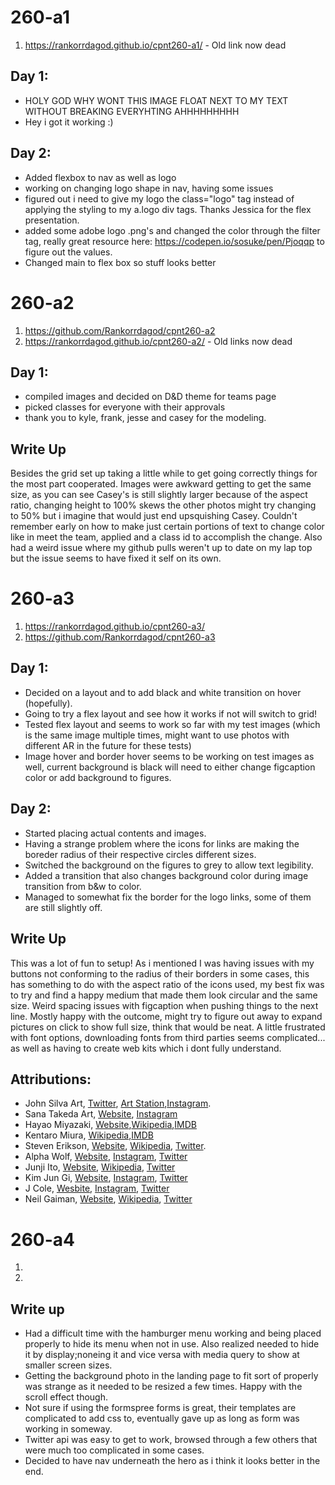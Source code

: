 # 260-a1
1. https://rankorrdagod.github.io/cpnt260-a1/ - Old link now dead
## Day 1:
- HOLY GOD WHY WONT THIS IMAGE FLOAT NEXT TO MY TEXT WITHOUT BREAKING EVERYHTING AHHHHHHHHH
- Hey i got it working :)
## Day 2:
- Added flexbox to nav as well as logo
- working on changing logo shape in nav, having some issues
- figured out i need to give my logo the class="logo" tag instead of applying the styling to my a.logo div tags. Thanks Jessica for the flex presentation.
- added some adobe logo .png's and changed the color through the filter tag, really great resource here: https://codepen.io/sosuke/pen/Pjoqqp to figure out the values.
- Changed main to flex box so stuff looks better
# 260-a2
1. https://github.com/Rankorrdagod/cpnt260-a2
2. https://rankorrdagod.github.io/cpnt260-a2/ -  Old links now dead
## Day 1:
- compiled images and decided on D&D theme for teams page
- picked classes for everyone with their approvals
- thank you to kyle, frank, jesse and casey for the modeling.
## Write Up
Besides the grid set up taking a little while to get going correctly things for the most part cooperated. Images were awkward getting to get the same size, as you can see Casey's is still slightly larger because of the aspect ratio, changing height to 100% skews the other photos might try changing to 50% but i imagine that would just end upsquishing Casey. Couldn't remember early on how to make just certain portions of text to change color like in meet the team, applied <span> and a class id to accomplish the change. Also had a weird issue where my github pulls weren't up to date on my lap top but the issue seems to have fixed it self on its own.

# 260-a3
1. https://rankorrdagod.github.io/cpnt260-a3/
2. https://github.com/Rankorrdagod/cpnt260-a3
## Day 1:
- Decided on a layout and to add black and white transition on hover (hopefully).
- Going to try a flex layout and see how it works if not will switch to grid!
- Tested flex layout and seems to work so far with my test images (which is the same image multiple times, might want to use photos with different AR in the future for these tests)
- Image hover and border hover seems to be working on test images as well, current background is black will need to either change figcaption color or add background to figures.
## Day 2:
- Started placing actual contents and images.
- Having a strange problem where the icons for links are making the boreder radius of their respective circles different sizes.
- Switched the background on the figures to grey to allow text legibility.
- Added a transition that also changes background color during image transition from b&w to color.
- Managed to somewhat fix the border for the logo links, some of them are still slightly off.
## Write Up
This was a lot of fun to setup! As i mentioned I was having issues with my buttons not conforming to the radius of their borders in some cases, this has something to do with the aspect ratio of the icons used, my best fix was to try and find a happy medium that made them look circular and the same size. Weird spacing issues with figcaption when pushing things to the next line. Mostly happy with the outcome, might try to figure out away to expand pictures on click to show full size, think that would be neat. A little frustrated with font options, downloading fonts from third parties seems complicated... as well as having to create web kits which i dont fully understand.
## Attributions:
- John Silva Art, [Twitter](https://twitter.com/JohnSilvaArt?ref_src=twsrc%5Egoogle%7Ctwcamp%5Eserp%7Ctwgr%5Eauthor), [Art Station](https://johnsilva.artstation.com/projects),[Instagram](https://www.instagram.com/john.silva.art/?hl=en).
- Sana Takeda Art, [Website](https://sanatakeda.com/), [Instagram](https://www.instagram.com/sanatakeda_art/?hl=en)
- Hayao Miyazaki, [Website](https://ghiblicollection.com//),[Wikipedia](https://en.wikipedia.org/wiki/Hayao_Miyazaki),[IMDB](https://www.imdb.com/name/nm0594503/)
- Kentaro Miura, [Wikipedia](https://en.wikipedia.org/wiki/Kentaro_Miura),[IMDB](https://www.imdb.com/title/tt0318871/)
- Steven Erikson, [Website](https://steven-erikson.org/), [Wikipedia](https://en.wikipedia.org/wiki/Steven_Erikson), [Twitter](https://twitter.com/erikson_steven?ref_src=twsrc%5Egoogle%7Ctwcamp%5Eserp%7Ctwgr%5Eauthor).
- Alpha Wolf, [Website](https://www.alphawolfcvlt.com/), [Instagram](https://www.instagram.com/alphawolfcvlt/?hl=en), [Twitter](https://twitter.com/AlphaWolfCVLT?ref_src=twsrc%5Egoogle%7Ctwcamp%5Eserp%7Ctwgr%5Eauthor)
- Junji Ito, [Website](https://www.viz.com/junji-ito), [Wikipedia](https://en.wikipedia.org/wiki/Junji_Ito), [Twitter](https://twitter.com/junjiitofficial?lang=en)
- Kim Jun Gi, [Website](https://www.kimjunggius.com/), [Instagram](https://www.instagram.com/kimjunggius/), [Twitter](https://twitter.com/KimJungGiUS?ref_src=twsrc%5Egoogle%7Ctwcamp%5Eserp%7Ctwgr%5Eauthor)
- J Cole, [Wesbite](http://www.dreamville.com/artist/cole/), [Instagram](https://www.instagram.com/realcoleworld/?hl=en), [Twitter](https://twitter.com/jcolenc?lang=en)
- Neil Gaiman, [Website](https://www.neilgaiman.com/), [Wikipedia](https://en.wikipedia.org/wiki/Neil_Gaiman), [Twitter](https://twitter.com/neilhimself?ref_src=twsrc%5Egoogle%7Ctwcamp%5Eserp%7Ctwgr%5Eauthor) 
# 260-a4
1.
2.
## Write up
- Had a difficult time with the hamburger menu working and being placed properly to hide its menu when not in use. Also realized needed to hide it by display;noneing it and vice versa with media query to show at smaller screen sizes.
- Getting the background photo in the landing page to fit sort of properly was strange as it needed to be resized a few times. Happy with the scroll effect though.
- Not sure if using the formspree forms is great, their templates are complicated to add css to, eventually gave up as long as form was working in someway.
- Twitter api was easy to get to work, browsed through a few others that were much too complicated in some cases.
- Decided to have nav underneath the hero as i think it looks better in the end.
